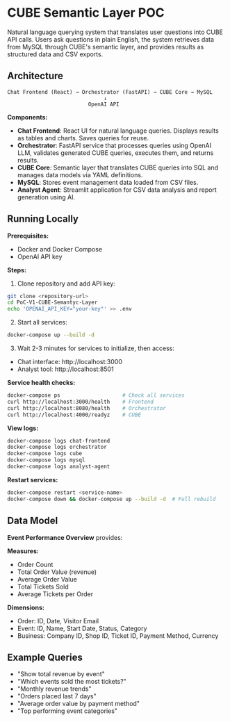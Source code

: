 # CUBE Semantic Layer POC

Natural language querying system that translates user questions into CUBE API calls. Users ask questions in plain English, the system retrieves data from MySQL through CUBE's semantic layer, and provides results as structured data and CSV exports.

## Architecture

```
Chat Frontend (React) → Orchestrator (FastAPI) → CUBE Core → MySQL
                               ↓
                          OpenAI API
```

**Components:**

- **Chat Frontend**: React UI for natural language queries. Displays results as tables and charts. Saves queries for reuse.
- **Orchestrator**: FastAPI service that processes queries using OpenAI LLM, validates generated CUBE queries, executes them, and returns results.
- **CUBE Core**: Semantic layer that translates CUBE queries into SQL and manages data models via YAML definitions.
- **MySQL**: Stores event management data loaded from CSV files.
- **Analyst Agent**: Streamlit application for CSV data analysis and report generation using AI.

## Running Locally

**Prerequisites:**
- Docker and Docker Compose
- OpenAI API key

**Steps:**

1. Clone repository and add API key:
```bash
git clone <repository-url>
cd PoC-V1-CUBE-Semantyc-Layer
echo 'OPENAI_API_KEY="your-key"' >> .env
```

2. Start all services:
```bash
docker-compose up --build -d
```

3. Wait 2-3 minutes for services to initialize, then access:
- Chat interface: http://localhost:3000
- Analyst tool: http://localhost:8501

**Service health checks:**
```bash
docker-compose ps                    # Check all services
curl http://localhost:3000/health    # Frontend
curl http://localhost:8080/health    # Orchestrator
curl http://localhost:4000/readyz    # CUBE
```

**View logs:**
```bash
docker-compose logs chat-frontend
docker-compose logs orchestrator
docker-compose logs cube
docker-compose logs mysql
docker-compose logs analyst-agent
```

**Restart services:**
```bash
docker-compose restart <service-name>
docker-compose down && docker-compose up --build -d  # Full rebuild
```

## Data Model

**Event Performance Overview** provides:

**Measures:**
- Order Count
- Total Order Value (revenue)
- Average Order Value
- Total Tickets Sold
- Average Tickets per Order

**Dimensions:**
- Order: ID, Date, Visitor Email
- Event: ID, Name, Start Date, Status, Category
- Business: Company ID, Shop ID, Ticket ID, Payment Method, Currency

## Example Queries

- "Show total revenue by event"
- "Which events sold the most tickets?"
- "Monthly revenue trends"
- "Orders placed last 7 days"
- "Average order value by payment method"
- "Top performing event categories"